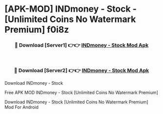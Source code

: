 # [APK-MOD] INDmoney - Stock - [Unlimited Coins No Watermark Premium] f0i8z



<div align="center">
<h3>🔴 Download [Server1] 👉👉 <a href="https://momento.my/?title=INDmoney_-_Stock">INDmoney - Stock Mod Apk</a></h3><br>

<h3>🔴 Download [Server2] 👉👉 <a href="https://momento.my/?title=INDmoney_-_Stock">INDmoney - Stock Mod Apk</a></h3>
</div>



Download INDmoney - Stock 

Free APK MOD INDmoney - Stock [Unlimited Coins No Watermark Premium]

Download INDmoney - Stock [Unlimited Coins No Watermark Premium] Mod For Android
